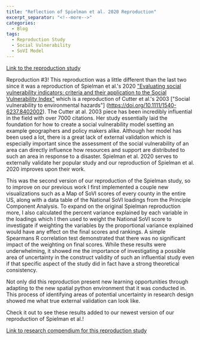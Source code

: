 ```yaml
---
title: "Reflection of Spielman et al. 2020 Reproduction"
excerpt_separator: "<!--more-->"
categories:
  - Blog
tags: 
  - Reproduction Study
  - Social Vulnerability
  - SoVI Model
---
```


[Link to the reproduction study](https://github.com/isaiahbennett2/RPl-Spielman-2020/blob/main/docs/report/RPr-Spielman-Weighted-2020.html)

Reproduction #3!
This reproduction was a little different than the last two since it was a reproduction of Spielman et al.'s 2020 ["Evaluating social vulnerability indicators: criteria and their application to the Social Vulnerability Index"]( https://doi.org/10.1007/s11069-019-03820-z) which is a reproduction of Cutter et al.'s 2003 ["Social vulnerability to environmental hazards"] (https://doi.org/10.1111/1540-6237.8402002). The Cutter at al. 2003 piece has been incredibly influential in the field with over 7000 citations. Her study essentially laid the foundation for how to create a social vulnerability model ssetting an example geographers and policy makers alike. Although her model has been used a lot, there is a great lack of external validation which is especially important since the assessment of the social vulnerability of an area can directly influence how resources and support are distributed to such an area in response to a disaster. Spielman et al. 2020 serves to externally validate her popular study and our reproduction of Spielman et al. 2020 improves upon their work.

This was the second version of our reproduction of the Spielman study, so to improve on our previous work I first implemented a couple new visualizations such as a Map of SoVI scores of every county in the entire US, along with a data table of the National SoVI loadings from the Principle Component Analysis. To expand on the original Spielman reproduction more, I also calculated the percent variance explained by each variable in the loadings which I then used to weight the National SoVI score to investigate if weighting the variables by the proportional variance explained would have any effect on the final scores and rankings. A simple Spearmans R correlation test demonstrated that there was no significant impact of the weighting on final scores. While these results were underwhelming, it showed me the importance of investigating a possible area of uncertainty in the construct validity of such an influential study even if that specific aspect of the study did in fact have a strong theoretical consistency. 

Not only did this reproduction present new learning opportunities through adapting to the new spatial python environment that it was conducted in. This process of identifying areas of potential uncertainty in research design showed me what true external validation can look like. 

Check it out to see these results added to our newest version of our reproduction of Spielman et al.!



[Link to research compendium for this reproduction study](https://github.com/isaiahbennett2/RPl-Spielman-2020)

